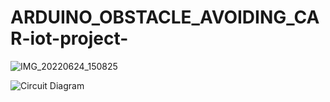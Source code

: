 # ARDUINO_OBSTACLE_AVOIDING_CAR-iot-project-

![IMG_20220624_150825](https://github.com/Vishwasgowdam/ARDUINO_OBSTACLE_AVOIDING_CAR-iot-project-/assets/110159152/f0aa0415-64d0-41ef-80e9-1a6712751779)

![Circuit Diagram](https://github.com/Vishwasgowdam/ARDUINO_OBSTACLE_AVOIDING_CAR-iot-project-/assets/110159152/0d494586-8e4a-4496-999b-41d323411106)

